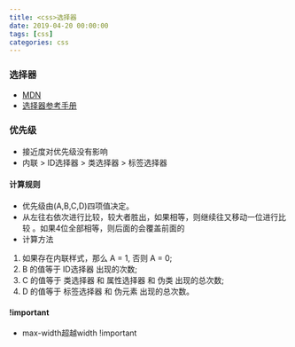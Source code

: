 ```yaml
---
title: <css>选择器
date: 2019-04-20 00:00:00
tags: [css]
categories: css
---
```


### 选择器

- [MDN](https://developer.mozilla.org/en-US/docs/Web/CSS/Reference#Selectors)
- [选择器参考手册](http://www.w3school.com.cn/cssref/css_selectors.asp)

### 优先级

- 接近度对优先级没有影响
- 内联 > ID选择器 > 类选择器 > 标签选择器

#### 计算规则

- 优先级由(A,B,C,D)四项值决定。
- 从左往右依次进行比较，较大者胜出，如果相等，则继续往又移动一位进行比较 。如果4位全部相等，则后面的会覆盖前面的
- 计算方法

1. 如果存在内联样式，那么 A = 1, 否则 A = 0;
2. B 的值等于 ID选择器 出现的次数;
3. C 的值等于 类选择器 和 属性选择器 和 伪类 出现的总次数;
4. D 的值等于 标签选择器 和 伪元素 出现的总次数。

#### !important

- max-width超越width !important
